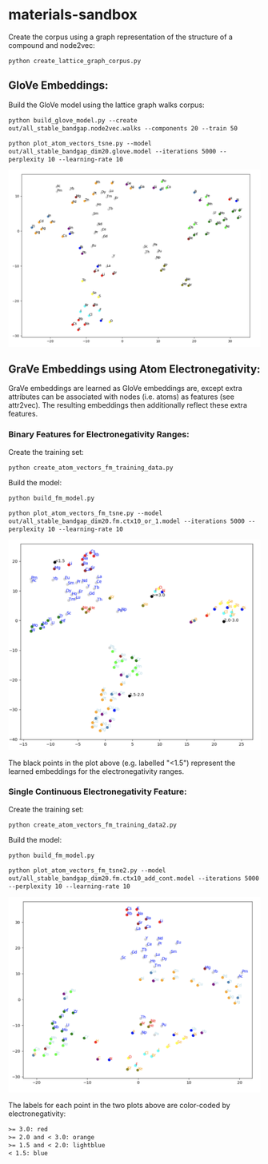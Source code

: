 materials-sandbox
=================

Create the corpus using a graph representation of the structure of a compound and node2vec:
```
python create_lattice_graph_corpus.py
```

## GloVe Embeddings:

Build the GloVe model using the lattice graph walks corpus:
```
python build_glove_model.py --create out/all_stable_bandgap.node2vec.walks --components 20 --train 50
```
```
python plot_atom_vectors_tsne.py --model out/all_stable_bandgap_dim20.glove.model --iterations 5000 --perplexity 10 --learning-rate 10
```
![fig1](resources/all_stable_bandgap_tsne.png)

## GraVe Embeddings using Atom Electronegativity:

GraVe embeddings are learned as GloVe embeddings are, except extra attributes can be associated with nodes (i.e. atoms)
as features (see attr2vec). The resulting embeddings then additionally reflect these extra features.

### Binary Features for Electronegativity Ranges:

Create the training set:
```
python create_atom_vectors_fm_training_data.py
```
Build the model:
```
python build_fm_model.py
```
```
python plot_atom_vectors_fm_tsne.py --model out/all_stable_bandgap_dim20.fm.ctx10_or_1.model --iterations 5000 --perplexity 10 --learning-rate 10
```
![fig2](resources/all_stable_bandgap_grave_ranges.png)

The black points in the plot above (e.g. labelled "<1.5") represent the learned embeddings for the electronegativity ranges.

### Single Continuous Electronegativity Feature:

Create the training set:
```
python create_atom_vectors_fm_training_data2.py
```
Build the model:
```
python build_fm_model.py
```
```
python plot_atom_vectors_fm_tsne2.py --model out/all_stable_bandgap_dim20.fm.ctx10_add_cont.model --iterations 5000 --perplexity 10 --learning-rate 10
```
![fig3](resources/all_stable_bandgap_grave_continuous.png)

The labels for each point in the two plots above are color-coded by electronegativity:
```
>= 3.0: red
>= 2.0 and < 3.0: orange
>= 1.5 and < 2.0: lightblue
< 1.5: blue
```
